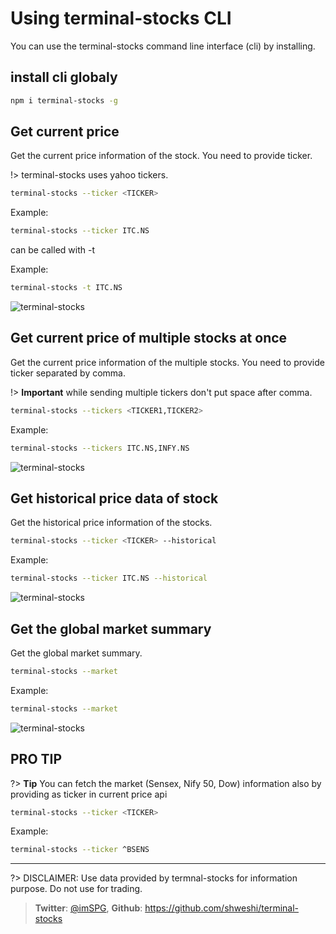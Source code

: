 # Using terminal-stocks CLI

You can use the terminal-stocks command line interface (cli) by installing.

## install cli globaly
```sh
npm i terminal-stocks -g
```

## Get current price
Get the current price information of the stock. You need to provide ticker.

!> terminal-stocks uses yahoo tickers.  

```sh
terminal-stocks --ticker <TICKER>
```

Example:
```sh
terminal-stocks --ticker ITC.NS
```
can be called with -t

Example:
```sh
terminal-stocks -t ITC.NS
```

<img alt="terminal-stocks" src="https://raw.githubusercontent.com/shweshi/terminal-stocks/main/screenshots/Screenshot_Current.png" />

## Get current price of multiple stocks at once
Get the current price information of the multiple stocks. You need to provide ticker separated by comma.

!> **Important** while sending multiple tickers don't put space after comma.

```sh
terminal-stocks --tickers <TICKER1,TICKER2>
```

Example:
```sh
terminal-stocks --tickers ITC.NS,INFY.NS
```
<img alt="terminal-stocks" src="https://raw.githubusercontent.com/shweshi/terminal-stocks/main/screenshots/Screenshot_MultipleStocks.png" />

## Get historical price data of stock
Get the historical price information of the stocks.

```sh
terminal-stocks --ticker <TICKER> --historical
```

Example:
```sh
terminal-stocks --ticker ITC.NS --historical
```
<img alt="terminal-stocks" src="https://raw.githubusercontent.com/shweshi/terminal-stocks/main/screenshots/Screenshot_Historical.png" />

## Get the global market summary
Get the global market summary.

```sh
terminal-stocks --market
```

Example:
```sh
terminal-stocks --market
```
<img alt="terminal-stocks" src="https://raw.githubusercontent.com/shweshi/terminal-stocks/main/screenshots/Screenshot_Market.png" />

## PRO TIP
?> **Tip** You can fetch the market (Sensex, Nify 50, Dow) information also by providing as ticker in current price api

 ```sh
terminal-stocks --ticker <TICKER>
```

Example:
```sh
terminal-stocks --ticker ^BSENS
```

---

?> DISCLAIMER: Use data provided by termnal-stocks for information purpose. Do not use for trading.
> **Twitter**: [@imSPG](https://twitter.com/imSPG), **Github**: https://github.com/shweshi/terminal-stocks